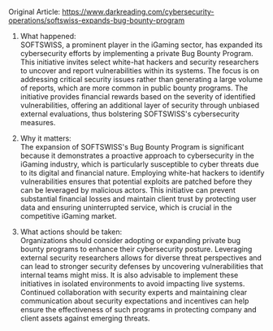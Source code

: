 Original Article: https://www.darkreading.com/cybersecurity-operations/softswiss-expands-bug-bounty-program

1) What happened:  
SOFTSWISS, a prominent player in the iGaming sector, has expanded its cybersecurity efforts by implementing a private Bug Bounty Program. This initiative invites select white-hat hackers and security researchers to uncover and report vulnerabilities within its systems. The focus is on addressing critical security issues rather than generating a large volume of reports, which are more common in public bounty programs. The initiative provides financial rewards based on the severity of identified vulnerabilities, offering an additional layer of security through unbiased external evaluations, thus bolstering SOFTSWISS's cybersecurity measures.

2) Why it matters:  
The expansion of SOFTSWISS's Bug Bounty Program is significant because it demonstrates a proactive approach to cybersecurity in the iGaming industry, which is particularly susceptible to cyber threats due to its digital and financial nature. Employing white-hat hackers to identify vulnerabilities ensures that potential exploits are patched before they can be leveraged by malicious actors. This initiative can prevent substantial financial losses and maintain client trust by protecting user data and ensuring uninterrupted service, which is crucial in the competitive iGaming market.

3) What actions should be taken:  
Organizations should consider adopting or expanding private bug bounty programs to enhance their cybersecurity posture. Leveraging external security researchers allows for diverse threat perspectives and can lead to stronger security defenses by uncovering vulnerabilities that internal teams might miss. It is also advisable to implement these initiatives in isolated environments to avoid impacting live systems. Continued collaboration with security experts and maintaining clear communication about security expectations and incentives can help ensure the effectiveness of such programs in protecting company and client assets against emerging threats.